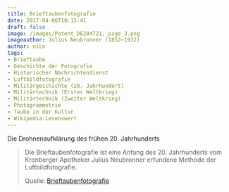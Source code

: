 ```yaml
---
title: Brieftaubenfotografie
date: 2017-04-06T10:15:41
draft: false
image: /images/Patent_DE204721,_page_3.png
imageauthor: Julius Neubronner (1852–1932)
author: nico
tags:
- Brieftaube
- Geschichte der Fotografie
- Historischer Nachrichtendienst
- Luftbildfotografie
- Militärgeschichte (20. Jahrhundert)
- Militärtechnik (Erster Weltkrieg)
- Militärtechnik (Zweiter Weltkrieg)
- Photogrammetrie
- Taube in der Kultur
- Wikipedia:Lesenswert
---
```


Die Drohnenaufklärung des frühen 20. Jahrhunderts

> Die Brieftaubenfotografie ist eine Anfang des 20. Jahrhunderts vom Kronberger Apotheker Julius Neubronner erfundene Methode der Luftbildfotografie.
>
> Quelle: [Brieftaubenfotografie](https://de.wikipedia.org/wiki/Brieftaubenfotografie)
